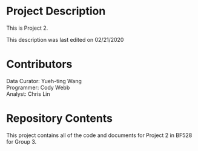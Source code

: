 # Project Description

This is Project 2. 
  
This description was last edited on 02/21/2020

# Contributors

Data Curator: Yueh-ting Wang  
Programmer: Cody Webb  
Analyst: Chris Lin  

# Repository Contents

This project contains all of the code and documents for Project 2 in BF528 for Group 3.  
  
